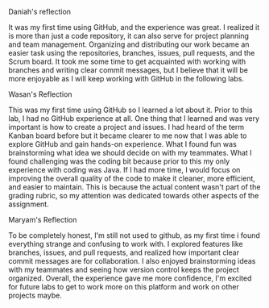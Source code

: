 Daniah's reflection 

It was my first time using GitHub, and the experience was great. I realized it is more than just a code repository, it can also serve for project planning and team management. Organizing and distributing our work became an easier task using the repositories, branches, issues, pull requests, and the Scrum board. It took me some time to get acquainted with working with branches and writing clear commit messages, but I believe that it will be more enjoyable as I will keep working with GitHub in the following labs.

Wasan's Reflection

This was my first time using GitHub so I learned a lot about it. Prior to this lab, I had no GitHub experience at all. One thing that I learned and was very important is how to create a project and issues. I had heard of the term Kanban board before but it became clearer to me now that I was able to explore GitHub and gain hands-on experience. What I found fun was brainstorming what idea we should decide on with my teammates. What I found challenging was the coding bit because prior to this my only experience with coding was Java. If I had more time, I would focus on improving the overall quality of the code to make it cleaner, more efficient, and easier to maintain. This is because the actual content wasn't part of the grading rubric, so my attention was dedicated towards other aspects of the assignment. 

Maryam's Reflection

To be completely honest, I'm still not used to github, as my first time i found everything strange and confusing to work with. I explored features like branches, issues, and pull requests, and realized how important clear commit messages are for collaboration. I also enjoyed brainstorming ideas with my teammates and seeing how version control keeps the project organized. Overall, the experience gave me more confidence, I'm excited for future labs to get to work more on this platform and work on other projects maybe.

